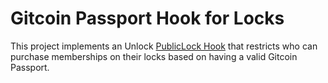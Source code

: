 # Gitcoin Passport Hook for Locks

This project implements an Unlock
[PublicLock Hook](https://docs.unlock-protocol.com/core-protocol/public-lock/hooks)
that restricts who can purchase memberships on their locks based on having a
valid Gitcoin Passport.
